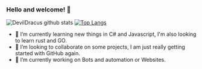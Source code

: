 ### Hello and welcome! 👋
![DevilDracus github stats](https://github-readme-stats.vercel.app/api?username=devildracus&?show_icons=true&theme=radical&count_private=true)
[![Top Langs](https://github-readme-stats.vercel.app/api/top-langs/?username=devildracus&layout=compact)](https://github.com/devildracus/github-readme-stats&count_private=true)
<!--![Top Langs](https://github-readme-stats.vercel.app/api/top-langs/?username=devildracus&layout=compact)-->
- 🌱 I’m currently learning new things in C# and Javascript, I'm also looking to learn rust and GO.
- 👯 I’m looking to collaborate on some projects, I am just really getting started with GitHub again.
- 🔭 I’m currently working on Bots and automation or Websites.
<!--
**DevilDracus/DevilDracus** is a ✨ _special_ ✨ repository because its `README.md` (this file) appears on your GitHub profile.

Here are some ideas to get you started:

- 🔭 I’m currently working on ...
- 🌱 I’m currently learning ...
- 👯 I’m looking to collaborate on ...
- 🤔 I’m looking for help with ...
- 💬 Ask me about ...
- 📫 How to reach me: ...
- 😄 Pronouns: ...
- ⚡ Fun fact: ...
-->
